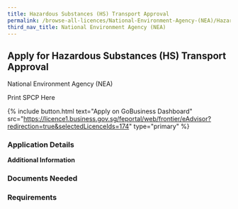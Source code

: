 ```yaml
---
title: Hazardous Substances (HS) Transport Approval
permalink: /browse-all-licences/National-Environment-Agency-(NEA)/Hazardous-Substances-(HS)-Transport-Approval
third_nav_title: National Environment Agency (NEA)
---
```


## Apply for Hazardous Substances (HS) Transport Approval

National Environment Agency (NEA)

Print SPCP Here


{% include button.html text="Apply on GoBusiness Dashboard" src="https://licence1.business.gov.sg/feportal/web/frontier/eAdvisor?redirection=true&selectedLicenceIds=174" type="primary" %}

### Application Details

**Additional Information**

### Documents Needed

### Requirements

